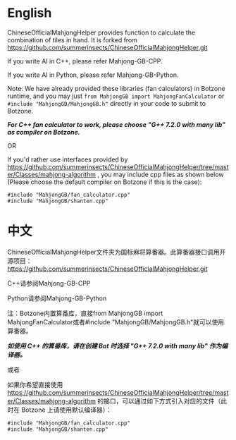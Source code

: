 # English
ChineseOfficialMahjongHelper provides function to calculate the combination of tiles in hand.
It is forked from https://github.com/summerinsects/ChineseOfficialMahjongHelper.git

If you write AI in C++, please refer Mahjong-GB-CPP.

If you write AI in Python, please refer Mahjong-GB-Python.

Note: We have already provided these libraries (fan calculators) in Botzone runtime, and you may just `from MahjongGB import MahjongFanCalculator` or `#include "MahjongGB/MahjongGB.h"` directly in your code to submit to Botzone.

***For C++ fan calculator to work, please choose "G++ 7.2.0 with many lib" as compiler on Botzone.***

OR

If you'd rather use interfaces provided by https://github.com/summerinsects/ChineseOfficialMahjongHelper/tree/master/Classes/mahjong-algorithm , you may include cpp files as shown below (Please choose the default compiler on Botzone if this is the case):
```
#include "MahjongGB/fan_calculator.cpp"
#include "MahjongGB/shanten.cpp"
```

# 中文
ChineseOfficialMahjongHelper文件夹为国标麻将算番器。此算番器接口调用开源项目：
https://github.com/summerinsects/ChineseOfficialMahjongHelper.git

C++请参阅Mahjong-GB-CPP

Python请参阅Mahjong-GB-Python

注：Botzone内置算番库，直接from MahjongGB import MahjongFanCalculator或者#include "MahjongGB/MahjongGB.h"就可以使用算番器。

***如使用 C++ 的算番库，请在创建 Bot 时选择 "G++ 7.2.0 with many lib" 作为编译器。***

或者

如果你希望直接使用 https://github.com/summerinsects/ChineseOfficialMahjongHelper/tree/master/Classes/mahjong-algorithm 的接口，可以通过如下方式引入对应的文件（此时在 Botzone 上请使用默认编译器）：
```
#include "MahjongGB/fan_calculator.cpp"
#include "MahjongGB/shanten.cpp"
```
